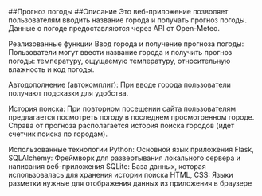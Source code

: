 ##Прогноз погоды
##Описание
Это веб-приложение позволяет пользователям вводить название города и получать прогноз погоды. Данные о погоде предоставляются через API от Open-Meteo.

Реализованные функции
Ввод города и получение прогноза погоды: Пользователи могут ввести название города и получить прогноз погоды: температуру, ощущаемую температуру, относительную влажность и код погоды.

Автодополнение (автокомплит): При вводе города пользователи получают подсказки для удобства.

История поиска: При повторном посещении сайта пользователям предлагается посмотреть погоду в последнем просмотренном городе. Справа от прогноза располагается история поиска городов (идет счетчик поиска по городам).


Использованные технологии
Python: Основной язык приложения
Flask, SQLAlchemy: Фреймворк для развертывания локального сервера и написания веб-приложения
SQLite: База данных, которая использовалась для хранения истории поиска
HTML, CSS: Языки разметки нужные для отображения данных из приложения в браузере
